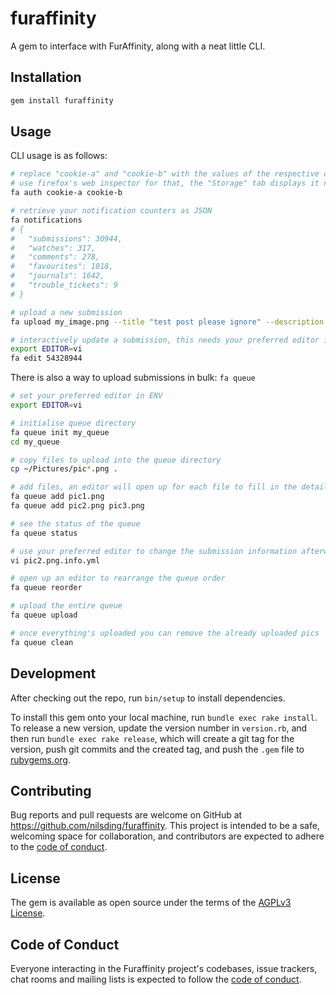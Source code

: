 # furaffinity

A gem to interface with FurAffinity, along with a neat little CLI.

## Installation

```sh
gem install furaffinity
```

## Usage

CLI usage is as follows:

```sh
# replace "cookie-a" and "cookie-b" with the values of the respective cookies
# use firefox's web inspector for that, the "Storage" tab displays it nicely
fa auth cookie-a cookie-b

# retrieve your notification counters as JSON
fa notifications
# {
#   "submissions": 30944,
#   "watches": 317,
#   "comments": 278,
#   "favourites": 1018,
#   "journals": 1642,
#   "trouble_tickets": 9
# }

# upload a new submission
fa upload my_image.png --title "test post please ignore" --description "This is an image as you can see" --rating general --scrap

# interactively update a submission, this needs your preferred editor in ENV
export EDITOR=vi
fa edit 54328944
```

There is also a way to upload submissions in bulk: `fa queue`

```sh
# set your preferred editor in ENV
export EDITOR=vi

# initialise queue directory
fa queue init my_queue
cd my_queue

# copy files to upload into the queue directory
cp ~/Pictures/pic*.png .

# add files, an editor will open up for each file to fill in the details
fa queue add pic1.png
fa queue add pic2.png pic3.png

# see the status of the queue
fa queue status

# use your preferred editor to change the submission information afterwards
vi pic2.png.info.yml

# open up an editor to rearrange the queue order
fa queue reorder

# upload the entire queue
fa queue upload

# once everything's uploaded you can remove the already uploaded pics
fa queue clean
```

## Development

After checking out the repo, run `bin/setup` to install dependencies.

To install this gem onto your local machine, run `bundle exec rake install`. To release a new version, update the version number in `version.rb`, and then run `bundle exec rake release`, which will create a git tag for the version, push git commits and the created tag, and push the `.gem` file to [rubygems.org](https://rubygems.org).

## Contributing

Bug reports and pull requests are welcome on GitHub at https://github.com/nilsding/furaffinity. This project is intended to be a safe, welcoming space for collaboration, and contributors are expected to adhere to the [code of conduct](https://github.com/nilsding/furaffinity/blob/main/CODE_OF_CONDUCT.md).

## License

The gem is available as open source under the terms of the [AGPLv3 License](https://opensource.org/license/agpl-v3/).

## Code of Conduct

Everyone interacting in the Furaffinity project's codebases, issue trackers, chat rooms and mailing lists is expected to follow the [code of conduct](https://github.com/nilsding/furaffinity/blob/main/CODE_OF_CONDUCT.md).
